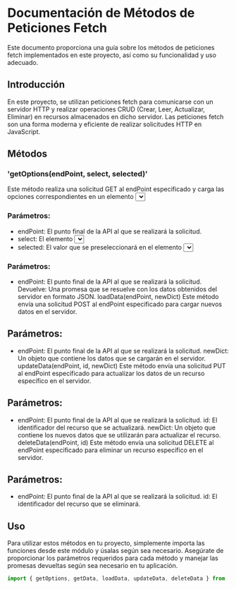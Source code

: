 # Documentación de Métodos de Peticiones Fetch

Este documento proporciona una guía sobre los métodos de peticiones fetch implementados en este proyecto, así como su funcionalidad y uso adecuado.

## Introducción
En este proyecto, se utilizan peticiones fetch para comunicarse con un servidor HTTP y realizar operaciones CRUD (Crear, Leer, Actualizar, Eliminar) en recursos almacenados en dicho servidor. Las peticiones fetch son una forma moderna y eficiente de realizar solicitudes HTTP en JavaScript.

## Métodos
### 'getOptions(endPoint, select, selected)'
Este método realiza una solicitud GET al endPoint especificado y carga las opciones correspondientes en un elemento <select> del DOM.

### Parámetros:
- endPoint: El punto final de la API al que se realizará la solicitud.
- select: El elemento <select> del DOM donde se cargarán las opciones.
- selected: El valor que se preseleccionará en el elemento <select>.
getData(endPoint)
Este método realiza una solicitud GET al endPoint especificado y devuelve los datos obtenidos del servidor.

### Parámetros:
- endPoint: El punto final de la API al que se realizará la solicitud.
Devuelve: Una promesa que se resuelve con los datos obtenidos del servidor en formato JSON.
loadData(endPoint, newDict)
Este método envía una solicitud POST al endPoint especificado para cargar nuevos datos en el servidor.

## Parámetros:
- endPoint: El punto final de la API al que se realizará la solicitud.
newDict: Un objeto que contiene los datos que se cargarán en el servidor.
updateData(endPoint, id, newDict)
Este método envía una solicitud PUT al endPoint especificado para actualizar los datos de un recurso específico en el servidor.

## Parámetros:
- endPoint: El punto final de la API al que se realizará la solicitud.
id: El identificador del recurso que se actualizará.
newDict: Un objeto que contiene los nuevos datos que se utilizarán para actualizar el recurso.
deleteData(endPoint, id)
Este método envía una solicitud DELETE al endPoint especificado para eliminar un recurso específico en el servidor.

## Parámetros:
- endPoint: El punto final de la API al que se realizará la solicitud.
id: El identificador del recurso que se eliminará.

## Uso
Para utilizar estos métodos en tu proyecto, simplemente importa las funciones desde este módulo y úsalas según sea necesario. Asegúrate de proporcionar los parámetros requeridos para cada método y manejar las promesas devueltas según sea necesario en tu aplicación.




```js
import { getOptions, getData, loadData, updateData, deleteData } from './api.js';
```

